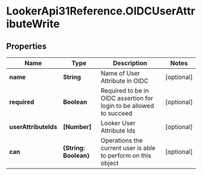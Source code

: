 # LookerApi31Reference.OIDCUserAttributeWrite

## Properties
Name | Type | Description | Notes
------------ | ------------- | ------------- | -------------
**name** | **String** | Name of User Attribute in OIDC | [optional] 
**required** | **Boolean** | Required to be in OIDC assertion for login to be allowed to succeed | [optional] 
**userAttributeIds** | **[Number]** | Looker User Attribute Ids | [optional] 
**can** | **{String: Boolean}** | Operations the current user is able to perform on this object | [optional] 


